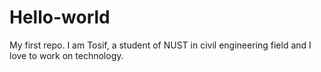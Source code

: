 # Hello-world
My first repo.
I am Tosif, a student of NUST in civil engineering field and I love to work on technology.
